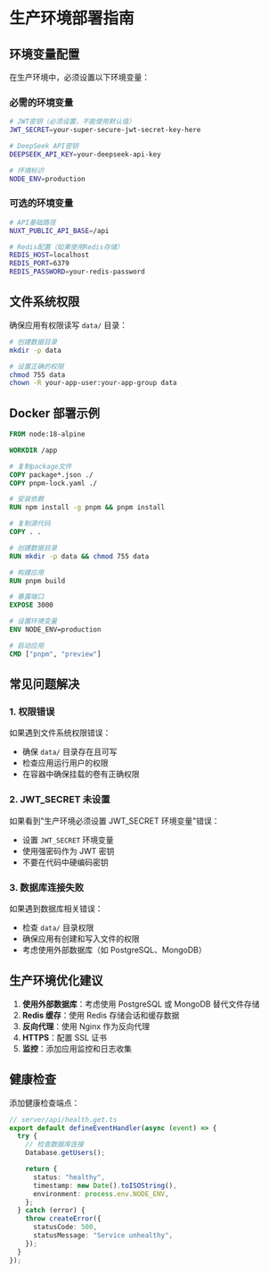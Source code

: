 # 生产环境部署指南

## 环境变量配置

在生产环境中，必须设置以下环境变量：

### 必需的环境变量

```bash
# JWT密钥（必须设置，不能使用默认值）
JWT_SECRET=your-super-secure-jwt-secret-key-here

# DeepSeek API密钥
DEEPSEEK_API_KEY=your-deepseek-api-key

# 环境标识
NODE_ENV=production
```

### 可选的环境变量

```bash
# API基础路径
NUXT_PUBLIC_API_BASE=/api

# Redis配置（如果使用Redis存储）
REDIS_HOST=localhost
REDIS_PORT=6379
REDIS_PASSWORD=your-redis-password
```

## 文件系统权限

确保应用有权限读写 `data/` 目录：

```bash
# 创建数据目录
mkdir -p data

# 设置正确的权限
chmod 755 data
chown -R your-app-user:your-app-group data
```

## Docker 部署示例

```dockerfile
FROM node:18-alpine

WORKDIR /app

# 复制package文件
COPY package*.json ./
COPY pnpm-lock.yaml ./

# 安装依赖
RUN npm install -g pnpm && pnpm install

# 复制源代码
COPY . .

# 创建数据目录
RUN mkdir -p data && chmod 755 data

# 构建应用
RUN pnpm build

# 暴露端口
EXPOSE 3000

# 设置环境变量
ENV NODE_ENV=production

# 启动应用
CMD ["pnpm", "preview"]
```

## 常见问题解决

### 1. 权限错误

如果遇到文件系统权限错误：

- 确保 `data/` 目录存在且可写
- 检查应用运行用户的权限
- 在容器中确保挂载的卷有正确权限

### 2. JWT_SECRET 未设置

如果看到"生产环境必须设置 JWT_SECRET 环境变量"错误：

- 设置 `JWT_SECRET` 环境变量
- 使用强密码作为 JWT 密钥
- 不要在代码中硬编码密钥

### 3. 数据库连接失败

如果遇到数据库相关错误：

- 检查 `data/` 目录权限
- 确保应用有创建和写入文件的权限
- 考虑使用外部数据库（如 PostgreSQL、MongoDB）

## 生产环境优化建议

1. **使用外部数据库**：考虑使用 PostgreSQL 或 MongoDB 替代文件存储
2. **Redis 缓存**：使用 Redis 存储会话和缓存数据
3. **反向代理**：使用 Nginx 作为反向代理
4. **HTTPS**：配置 SSL 证书
5. **监控**：添加应用监控和日志收集

## 健康检查

添加健康检查端点：

```typescript
// server/api/health.get.ts
export default defineEventHandler(async (event) => {
  try {
    // 检查数据库连接
    Database.getUsers();

    return {
      status: "healthy",
      timestamp: new Date().toISOString(),
      environment: process.env.NODE_ENV,
    };
  } catch (error) {
    throw createError({
      statusCode: 500,
      statusMessage: "Service unhealthy",
    });
  }
});
```
